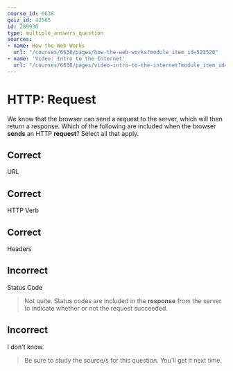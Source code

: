 ```yaml
---
course_id: 6638
quiz_id: 42565
id: 289930
type: multiple_answers_question
sources:
- name: How the Web Works
  url: "/courses/6638/pages/how-the-web-works?module_item_id=523520"
- name: 'Video: Intro to the Internet'
  url: "/courses/6638/pages/video-intro-to-the-internet?module_item_id=523519"
---
```


# HTTP: Request

We know that the browser can send a request to the server, which will then
return a response. Which of the following are included when the browser
**sends** an HTTP **request**? Select all that apply.

## Correct

URL

## Correct

HTTP Verb

## Correct

Headers

## Incorrect

Status Code

> Not quite. Status codes are included in the **response** from the server to
> indicate whether or not the request succeeded.

## Incorrect

I don't know.

> Be sure to study the source/s for this question. You'll get it next time.
